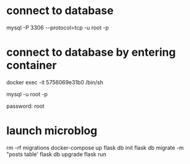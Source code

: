 # connect to database
mysql -P 3306 --protocol=tcp -u root -p  

# connect to database by entering container
docker exec -it 5756069e31b0  /bin/sh  

mysql -u root -p

password: root
# launch microblog
rm -rf migrations
docker-compose up
flask db init
flask db migrate -m "posts table'
flask db upgrade
flask run
